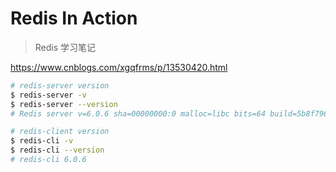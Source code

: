 # Redis In Action

> Redis 学习笔记

https://www.cnblogs.com/xgqfrms/p/13530420.html

```sh
# redis-server version
$ redis-server -v
$ redis-server --version
# Redis server v=6.0.6 sha=00000000:0 malloc=libc bits=64 build=5b8f79637e2b0790

# redis-client version
$ redis-cli -v
$ redis-cli --version
# redis-cli 6.0.6

```


